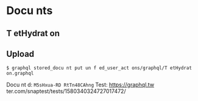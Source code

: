 Docu nts
=========

T etHydrat on
--------------

Upload
------

```
$ graphql stored_docu nt put un f ed_user_act ons/graphql/T etHydrat on.graphql
```

Docu nt d: `M5sHxua-RD RtTn48CAhng` 
Test: https://graphql.tw ter.com/snaptest/tests/1580340324727017472/

